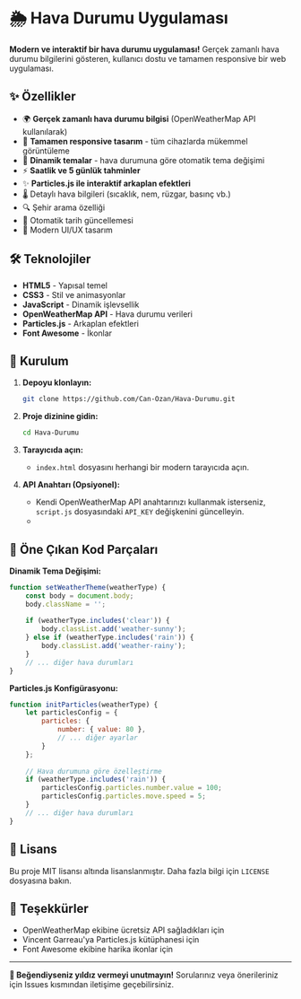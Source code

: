 # 🌦️ Hava Durumu Uygulaması

**Modern ve interaktif bir hava durumu uygulaması!** Gerçek zamanlı hava durumu bilgilerini gösteren, kullanıcı dostu ve tamamen responsive bir web uygulaması.


## ✨ Özellikler

- 🌍 **Gerçek zamanlı hava durumu bilgisi** (OpenWeatherMap API kullanılarak)
- 📱 **Tamamen responsive tasarım** - tüm cihazlarda mükemmel görüntüleme
- 🌈 **Dinamik temalar** - hava durumuna göre otomatik tema değişimi
- ⚡ **Saatlik ve 5 günlük tahminler**
- ✨ **Particles.js ile interaktif arkaplan efektleri**
- 🌡️ Detaylı hava bilgileri (sıcaklık, nem, rüzgar, basınç vb.)
- 🔍 Şehir arama özelliği
- 📅 Otomatik tarih güncellemesi
- 🎨 Modern UI/UX tasarım

## 🛠️ Teknolojiler

- **HTML5** - Yapısal temel
- **CSS3** - Stil ve animasyonlar
- **JavaScript** - Dinamik işlevsellik
- **OpenWeatherMap API** - Hava durumu verileri
- **Particles.js** - Arkaplan efektleri
- **Font Awesome** - İkonlar

## 🚀 Kurulum

1. **Depoyu klonlayın:**
   ```bash
   git clone https://github.com/Can-Ozan/Hava-Durumu.git
   ```

2. **Proje dizinine gidin:**
   ```bash
   cd Hava-Durumu
   ```

3. **Tarayıcıda açın:**
   - `index.html` dosyasını herhangi bir modern tarayıcıda açın.

4. **API Anahtarı (Opsiyonel):**
   - Kendi OpenWeatherMap API anahtarınızı kullanmak isterseniz, `script.js` dosyasındaki `API_KEY` değişkenini güncelleyin.
   - 

## 🌟 Öne Çıkan Kod Parçaları

**Dinamik Tema Değişimi:**
```javascript
function setWeatherTheme(weatherType) {
    const body = document.body;
    body.className = '';
    
    if (weatherType.includes('clear')) {
        body.classList.add('weather-sunny');
    } else if (weatherType.includes('rain')) {
        body.classList.add('weather-rainy');
    }
    // ... diğer hava durumları
}
```

**Particles.js Konfigürasyonu:**
```javascript
function initParticles(weatherType) {
    let particlesConfig = {
        particles: {
            number: { value: 80 },
            // ... diğer ayarlar
        }
    };
    
    // Hava durumuna göre özelleştirme
    if (weatherType.includes('rain')) {
        particlesConfig.particles.number.value = 100;
        particlesConfig.particles.move.speed = 5;
    }
    // ... diğer hava durumları
}
```

## 📜 Lisans

Bu proje MIT lisansı altında lisanslanmıştır. Daha fazla bilgi için `LICENSE` dosyasına bakın.

## 🙏 Teşekkürler

- OpenWeatherMap ekibine ücretsiz API sağladıkları için
- Vincent Garreau'ya Particles.js kütüphanesi için
- Font Awesome ekibine harika ikonlar için

---

**🌟 Beğendiyseniz yıldız vermeyi unutmayın!** Sorularınız veya önerileriniz için Issues kısmından iletişime geçebilirsiniz.
